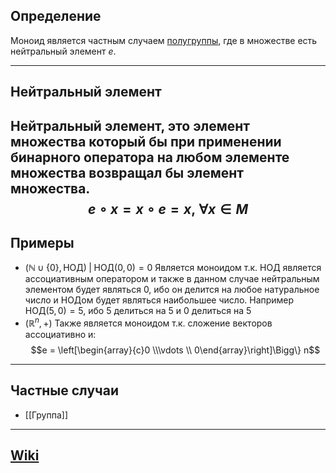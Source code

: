## Определение
Моноид является частным случаем [полугруппы](Полугруппа.md), где в множестве есть нейтральный элемент $e$.

---
## Нейтральный элемент
Нейтральный элемент, это элемент множества который бы при применении бинарного оператора на любом элементе множества возвращал бы элемент множества.
$$
e \circ x = x \circ e = x, \; \forall x \in M
$$
---
## Примеры
- $(\mathbb{N} \cup \{0\}, \text{НОД}) \; | \; {\text{НОД}(0, 0) = 0}$ Является моноидом т.к. НОД является ассоциативным оператором и также в данном случае нейтральным элементом будет являться $0$, ибо он делится на любое натуральное число и НОДом будет являться наибольшее число. Например $\text{НОД}(5, 0) = 5$, ибо $5$ делиться на $5$ и $0$  делиться на $5$
- $(\mathbb{R}^{n}, +)$ Также является моноидом т.к. сложение векторов ассоциативно и:
$$e = \left[\begin{array}{c}0 \\\vdots \\ 0\end{array}\right]\Bigg\} n$$
---
## Частные случаи
- [[Группа]]

---
## [Wiki](https://ru.wikipedia.org/wiki/Моноид)